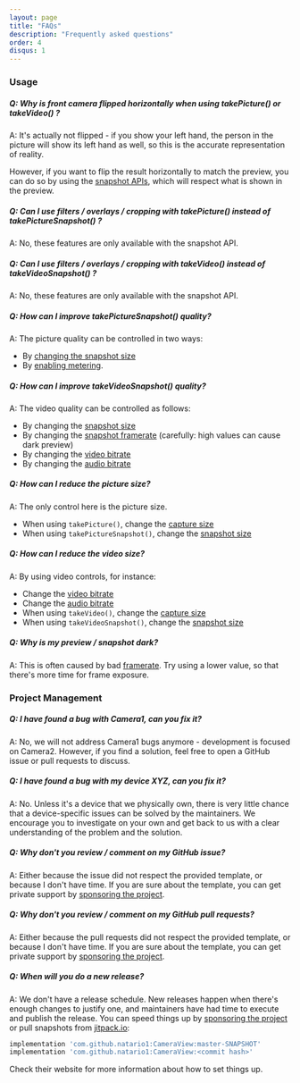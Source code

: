```yaml
---
layout: page
title: "FAQs"
description: "Frequently asked questions"
order: 4
disqus: 1
---
```


### Usage

##### Q: Why is front camera flipped horizontally when using takePicture() or takeVideo() ?

A: It's actually not flipped - if you show your left hand, the person in the picture will show its left hand as well,
so this is the accurate representation of reality.

However, if you want to flip the result horizontally to match the preview,
you can do so by using the [snapshot APIs](../docs/capturing-media), which will respect what is shown in the preview.

##### Q: Can I use filters / overlays / cropping with takePicture() instead of takePictureSnapshot() ?

A: No, these features are only available with the snapshot API.

##### Q: Can I use filters / overlays / cropping with takeVideo() instead of takeVideoSnapshot() ?

A: No, these features are only available with the snapshot API.

##### Q: How can I improve takePictureSnapshot() quality?

A: The picture quality can be controlled in two ways:
- By [changing the snapshot size](../docs/snapshot-size)
- By [enabling metering](../docs/metering#picture-metering).

##### Q: How can I improve takeVideoSnapshot() quality?

A: The video quality can be controlled as follows:
- By changing the [snapshot size](../docs/snapshot-size)
- By changing the [snapshot framerate](../docs/controls#cameraPreviewFrameRate) (carefully: high values can cause dark preview)
- By changing the [video bitrate](../docs/controls#cameraVideoBitRate)
- By changing the [audio bitrate](../docs/controls#cameraAudioBitRate)

##### Q: How can I reduce the picture size?

A: The only control here is the picture size.
- When using `takePicture()`, change the [capture size](../docs/capture-size)
- When using `takePictureSnapshot()`, change the [snapshot size](../docs/snapshot-size)

##### Q: How can I reduce the video size?

A: By using video controls, for instance:
- Change the [video bitrate](../docs/controls#cameraVideoBitRate)
- Change the [audio bitrate](../docs/controls#cameraAudioBitRate)
- When using `takeVideo()`, change the [capture size](../docs/capture-size)
- When using `takeVideoSnapshot()`, change the [snapshot size](../docs/snapshot-size)

##### Q: Why is my preview / snapshot dark?

A: This is often caused by bad [framerate](../docs/controls#cameraPreviewFrameRate). Try using
a lower value, so that there's more time for frame exposure.

### Project Management

##### Q: I have found a bug with Camera1, can you fix it?

A: No, we will not address Camera1 bugs anymore - development is focused on Camera2. However, if you find a solution,
feel free to open a GitHub issue or pull requests to discuss.

##### Q: I have found a bug with my device XYZ, can you fix it?

A: No. Unless it's a device that we physically own, there is very little chance that a device-specific issues
can be solved by the maintainers. We encourage you to investigate on your own and get back to us
with a clear understanding of the problem and the solution.

##### Q: Why don't you review / comment on my GitHub issue?

A: Either because the issue did not respect the provided template, or because I don't have time.
If you are sure about the template, you can get private support by [sponsoring the project](../extra/donate).

##### Q: Why don't you review / comment on my GitHub pull requests?

A: Either because the pull requests did not respect the provided template, or because I don't have time.
If you are sure about the template, you can get private support by [sponsoring the project](../extra/donate).

##### Q: When will you do a new release?

A: We don't have a release schedule. New releases happen when there's enough changes to justify one,
and maintainers have had time to execute and publish the release. You can speed things up by 
[sponsoring the project](../extra/donate) or pull snapshots from [jitpack.io](https://jitpack.io):

```groovy
implementation 'com.github.natario1:CameraView:master-SNAPSHOT'
implementation 'com.github.natario1:CameraView:<commit hash>'
```

Check their website for more information about how to set things up.

